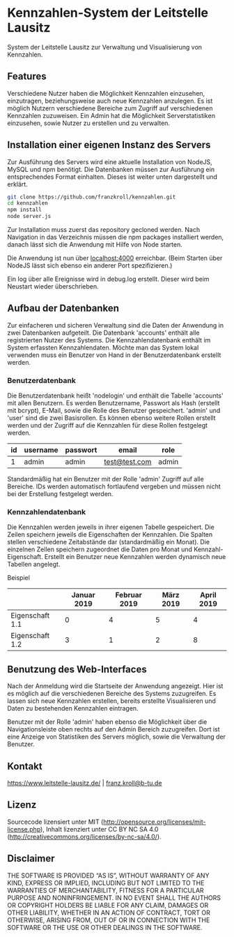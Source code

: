 # Kennzahlen-System der Leitstelle Lausitz

System der Leitstelle Lausitz zur Verwaltung und Visualisierung von Kennzahlen.

## Features

Verschiedene Nutzer haben die Möglichkeit Kennzahlen einzusehen, einzutragen, beziehungsweise auch neue Kennzahlen anzulegen. Es ist möglich Nutzern verschiedene Bereiche zum Zugriff auf verschiedenen Kennzahlen zuzuweisen. Ein Admin hat die Möglichkeit Serverstatistiken einzusehen, sowie Nutzer zu erstellen und zu verwalten.

## Installation einer eigenen Instanz des Servers

Zur Ausführung des Servers wird eine aktuelle Installation von NodeJS, MySQL und npm benötigt. Die Datenbanken müssen zur Ausführung ein entsprechendes Format einhalten. Dieses ist weiter unten dargestellt und erklärt.

```sh
git clone https://github.com/franzkroll/kennzahlen.git
cd kennzahlen
npm install
node server.js
```
Zur Installation muss zuerst das repository gecloned werden. Nach Navigation in das Verzeichnis müssen die npm packages installiert werden, danach lässt sich die Anwendung mit Hilfe von Node starten.

Die Anwendung ist nun über [localhost:4000](http://localhost:4000/) erreichbar. (Beim Starten über NodeJS lässt sich ebenso ein anderer Port spezifizieren.)

Ein log über alle Ereignisse wird in debug.log erstellt. Dieser wird beim Neustart wieder überschrieben.


## Aufbau der Datenbanken

Zur einfacheren und sicheren Verwaltung sind die Daten der Anwendung in zwei Datenbanken aufgeteilt. Die Datenbank 'accounts' enthält alle registrierten Nutzer des Systems. Die Kennzahlendatenbank enthält im System erfassten Kennzahlendaten. Möchte man das System lokal verwenden muss ein Benutzer von Hand in der Benutzerdatenbank erstellt werden.

### Benutzerdatenbank

Die Benutzerdatenbank heißt 'nodelogin' und enthält die Tabelle 'accounts' mit allen Benutzern. Es werden Benutzername, Passwort als Hash (erstellt mit bcrypt), E-Mail, sowie die Rolle des Benutzer gespeichert. 'admin' und 'user' sind die zwei Basisrollen. Es können ebenso weitere Rollen erstellt werden und der Zugriff auf die Kennzahlen für diese Rollen festgelegt werden.

| id | username | passwort | email         | role  |
| -- | -------- | -------- | ------------- | ----- |
| 1  | admin    | admin    | test@test.com | admin |


Standardmäßig hat ein Benutzer mit der Rolle 'admin' Zugriff auf alle Bereiche. IDs werden automatisch fortlaufend vergeben und müssen nicht bei der Erstellung festgelegt werden.

### Kennzahlendatenbank

Die Kennzahlen werden jeweils in ihrer eigenen Tabelle gespeichert. Die Zeilen speichern jeweils die Eigenschaften der Kennzahlen. Die Spalten stellen verschiedene Zeitabstände dar (standardmäßig ein Monat). Die einzelnen Zellen speichern zugeordnet die Daten pro Monat und Kennzahl-Eigenschaft. 
Erstellt ein Benutzer neue Kennzahlen werden dynamisch neue Tabellen angelegt.

Beispiel

|               | Januar 2019   | Februar 2019  | März 2019     | April 2019 |
| ------------- | ------------- | ------------- | ------------- | ---------- |
| Eigenschaft 1.1  | 0  | 4 | 5 | 4 | 7
| Eigenschaft 1.2  | 3  | 1 | 2 | 8 | 5

## Benutzung des Web-Interfaces

Nach der Anmeldung wird die Startseite der Anwendung angezeigt. Hier ist es möglich auf die verschiedenen Bereiche des Systems zuzugreifen. Es lassen sich neue Kennzahlen erstellen, bereits erstellte Visualisieren und Daten zu bestehenden Kennzahlen eintragen.

Benutzer mit der Rolle 'admin' haben ebenso die Möglichkeit über die Navigationsleiste oben rechts auf den Admin Bereich zuzugreifen. Dort ist eine Anzeige von Statistiken des Servers möglich, sowie die Verwaltung der Benutzer.

## Kontakt

https://www.leitstelle-lausitz.de/ |
franz.kroll@b-tu.de

## Lizenz

Sourcecode lizensiert unter MIT (http://opensource.org/licenses/mit-license.php), Inhalt lizenziert unter CC BY NC SA 4.0 (http://creativecommons.org/licenses/by-nc-sa/4.0/).

## Disclaimer 

THE SOFTWARE IS PROVIDED “AS IS”, WITHOUT WARRANTY OF ANY KIND, EXPRESS OR IMPLIED, INCLUDING BUT NOT LIMITED TO THE WARRANTIES OF MERCHANTABILITY, FITNESS FOR A PARTICULAR PURPOSE AND NONINFRINGEMENT. IN NO EVENT SHALL THE AUTHORS OR COPYRIGHT HOLDERS BE LIABLE FOR ANY CLAIM, DAMAGES OR OTHER LIABILITY, WHETHER IN AN ACTION OF CONTRACT, TORT OR OTHERWISE, ARISING FROM, OUT OF OR IN CONNECTION WITH THE SOFTWARE OR THE USE OR OTHER DEALINGS IN THE SOFTWARE.